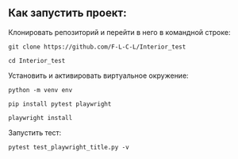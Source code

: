 ## Как запустить проект:

Клонировать репозиторий и перейти в него в командной строке:

```
git clone https://github.com/F-L-C-L/Interior_test
```
```
cd Interior_test
```

Установить и активировать виртуальное окружение:

```
python -m venv env
```

```
pip install pytest playwright
```

```
playwright install
```

Запустить тест:

```
pytest test_playwright_title.py -v
```
